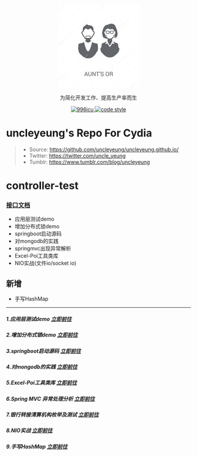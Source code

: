<p align="center">
  <a href="https://github.com/uncleyeung">
   <img alt="Uncle-Yeong-Logo" src="https://raw.githubusercontent.com/uncleyeung/uncleyeung.github.io/master/web/img/logo1.jpg">
  </a>
</p>

<p align="center">
  为简化开发工作、提高生产率而生
</p>

<p align="center">
  
  <a href="https://github.com/996icu/996.ICU/blob/master/LICENSE">
    <img alt="996icu" src="https://img.shields.io/badge/license-NPL%20(The%20996%20Prohibited%20License)-blue.svg">
  </a>

  <a href="https://www.apache.org/licenses/LICENSE-2.0">
    <img alt="code style" src="https://img.shields.io/badge/license-Apache%202-4EB1BA.svg?style=flat-square">
  </a>
</p>

# uncleyeung's Repo For Cydia
> * Source: https://github.com/uncleyeung/uncleyeung.github.io/
> * Twitter: https://twitter.com/uncle_yeung
> * Tumblr: https://www.tumblr.com/blog/uncleyeung
# controller-test
### [接口文档](./md/DocumentInterface)
+ 应用层测试demo 
+ 增加分布式锁demo 
+ springboot启动源码
+ 对mongodb的实践
+ springmvc出现异常解析
+ Excel-Poi工具类库
+ NIO实战(文件io/socket io)


## 新增
+ 手写HashMap
---
##### 1.应用层测试demo [立即前往](./src/main/java/com/uncle/controller/controller)
##### 2.增加分布式锁demo [立即前往](./src/main/java/com/uncle/controller/redisson)
##### 3.springboot启动源码 [立即前往](./src/main/java/com/uncle/loader)
##### 4.对mongodb的实践 [立即前往](./src/main/java/com/uncle/controller/mongo)
##### 5.Excel-Poi工具类库 [立即前往](./md/ExcelPoiUtil.md)
##### 6.Spring MVC 异常处理分析 [立即前往](./md/SpringmvcAnalysisException.md)
##### 7.银行转接清算机构枚举及测试 [立即前往](./src/main/java/com/uncle/controller/bank)
##### 8.NIO实战 [立即前往](./src/main/java/com/uncle/controller/nio)
##### 9.手写HashMap [立即前往](./src/main/java/com/uncle/controller/hashmap)